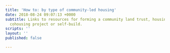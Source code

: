 ```yaml
---
title: 'How to: by type of community-led housing'
date: 2018-08-24 09:07:13 +0000
subtitle: Links to resources for forming a community land trust, housing co-operative,
  cohousing project or self-build.
scripts: ''
layout: ''
published: false

---
```

